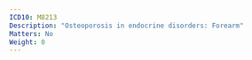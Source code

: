 ```yaml
---
ICD10: M8213
Description: "Osteoporosis in endocrine disorders: Forearm"
Matters: No
Weight: 0
---
```

